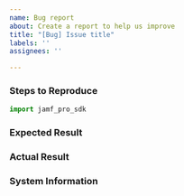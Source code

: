 ```yaml
---
name: Bug report
about: Create a report to help us improve
title: "[Bug] Issue title"
labels: ''
assignees: ''

---
```


<!-- Describe the issue. Be sure you have searched existing issues first. -->

### Steps to Reproduce

<!-- Detailed, minimal example that will reproduce the issue. Include code blocks and sample data. -->

```python
import jamf_pro_sdk

```

### Expected Result

<!-- What should have been the outcome? -->

### Actual Result

<!-- What happened instead. Include log and exception output if applicable. -->

### System Information

<!-- OS and OS version, Python version, SDK version, and Jamf Pro version if applicable. -->
